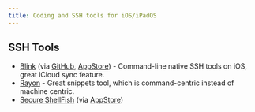 ```yaml
---
title: Coding and SSH tools for iOS/iPadOS
---
```


## SSH Tools

- [Blink](https://blink.sh) (via [GitHub](https://github.com/blinksh/blink), [AppStore](http://itunes.apple.com/app/id1594898306)) - Command-line native SSH tools on iOS, great iCloud sync feature.
- [Rayon](https://apps.apple.com/us/app/rayon-ssh-server-toolbox/id1609781496) - Great snippets tool, which is command-centric instead of machine centric.
- [Secure ShellFish](https://secureshellfish.app) (via [AppStore](https://apps.apple.com/us/app/secure-shellfish/id1336634154))
